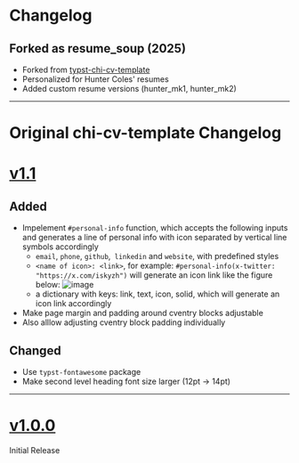 # Changelog

## Forked as resume_soup (2025)
- Forked from [typst-chi-cv-template](https://github.com/matchy233/typst-chi-cv-template)
- Personalized for Hunter Coles' resumes
- Added custom resume versions (hunter_mk1, hunter_mk2)

---

# Original chi-cv-template Changelog

# [v1.1](https://github.com/matchy233/typst-chi-cv-template/releases/tag/1.1)

## Added

- Impelement `#personal-info` function, which accepts the following inputs and generates a line of personal info with icon separated by vertical line symbols accordingly
  - `email`, `phone`, `github`,` linkedin` and `website`, with predefined styles
  - `<name of icon>: <link>`, for example: `#personal-info(x-twitter: "https://x.com/iskyzh")` will generate an icon link like the figure below:
  ![image](https://github.com/user-attachments/assets/d3698962-10b2-4b03-835d-02a11ebc79f1)
  - a dictionary with keys: link, text, icon, solid, which will generate an icon link accordingly
- Make page margin and padding around cventry blocks adjustable
- Also alllow adjusting cventry block padding individually

<!-- ## Removed -->

## Changed

- Use `typst-fontawesome` package
- Make second level heading font size larger (12pt $\to$ 14pt)

<!-- ## Migration Guide from v0.1.X -->

---

# [v1.0.0](https://github.com/matchy233/typst-chi-cv-template/releases/tag/v1.0)
Initial Release
